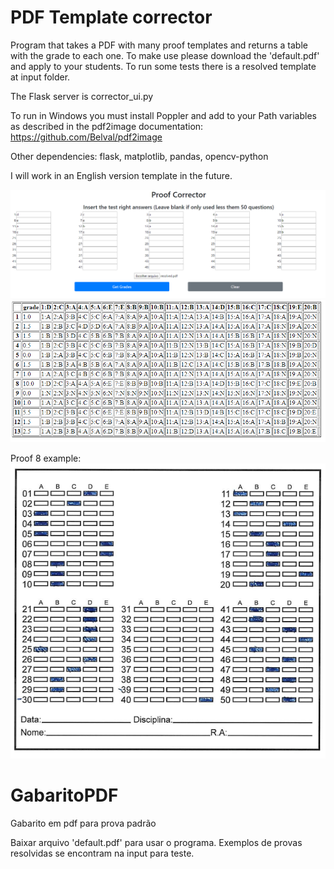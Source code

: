 # PDF Template corrector

Program that takes a PDF with many proof templates and returns a table with the grade to each one.
To make use please download the 'default.pdf' and apply to your students.
To run some tests there is a resolved template at input folder.

The Flask server is corrector_ui.py

To run in Windows you must install Poppler and add to your Path variables as described in the pdf2image documentation:
https://github.com/Belval/pdf2image

Other dependencies:
flask, matplotlib, pandas, opencv-python

I will work in an English version template in the future.

![PC Index](static/PCIndex.PNG)
![PC Result](static/PCResult.PNG)

Proof 8 example: ![PC Index](static/PCResolved.PNG)

# GabaritoPDF

Gabarito em pdf para prova padrão


Baixar arquivo 'default.pdf' para usar o programa.
Exemplos de provas resolvidas se encontram na input para teste.


